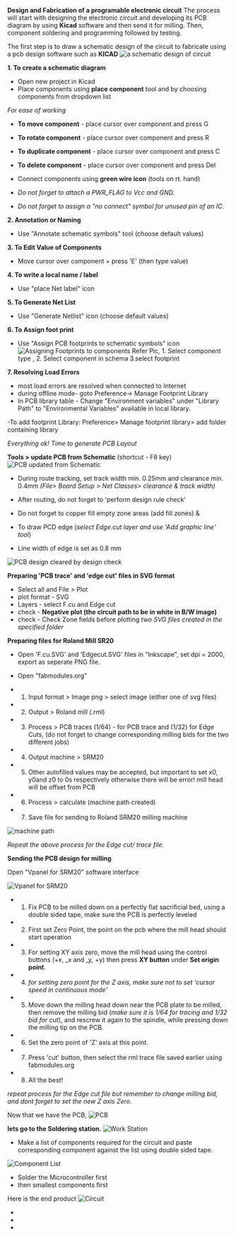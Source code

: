 **Design and Fabrication of a programable electronic circuit**
The process will start with designing the electronic circuit and developing its PCB diagram by using **Kicad** software and then send it for milling. Then, component soldering and programming followed by testing.

The first step is to draw a schematic design of the circuit to fabricate using a pcb design software such as **KICAD** 
 ![a schematic design of circuit](img/schema.jpg)

**1. To create a schematic diagram** 
- Open new project in Kicad
- Place components using **place component** tool and by choosing components from dropdown list

*For ease of working*

- **To move component** - place cursor over component and press G
- **To rotate component** - place cursor over component and press R
- **To duplicate component** - place cursor over component and press C
- **To delete component** - place cursor over component and press Del

- Connect components using **green wire icon** (tools on rt. hand)

- *Do not forget to attach a PWR_FLAG to Vcc and GND.*
- *Do not forget to assign a "no connect" symbol for unused pin of an IC.* 

**2. Annotation or Naming**
- Use "Annotate schematic symbols" tool (choose default values)

**3. To Edit Value of Components**
- Move cursor over component + press 'E'  (then type value)

**4. To write a local name / label**
- Use "place Net label" icon 

**5. To Generate Net List**
- Use "Generate Netlist" icon (choose default values)

**6. To Assign foot print**
- Use "Assign PCB footprints to schematic symbols" icon
![Assigning Footprints to components](img/footprint.jpg)
Refer Pic, 1. Select component type , 2. Select component in schema 3.select footprint 

**7. Resolving Load Errors** 
- most load errors are resolved when connected to Internet
- during offline mode- goto Preference-> Manage Footprint Library
- In PCB library table - Change "Environment variables" under "Library Path" to "Environmental Variables" available in local library.

-To add footprint Library:  Preference> Manage footprint library> add folder containing library


*Everything ok! Time to generate PCB Layout* 

**Tools > update PCB from Schematic** (shortcut - F8 key)
![PCB updated from Schematic](img/pcbr.jpg)
- During route tracking, set track width min. 0.25mm and clearance min. 0.4mm *(File> Board Setup > Net Classes> clearance & track width)*

- After routing, do not forget to 'perform design rule check'
- Do not forget to copper fill empty zone areas (add fill zones) &
- To draw PCD edge (*select Edge.cut layer and use 'Add graphic line' tool*) 
- Line width of edge is set as 0.8 mm

![PCB design cleared by design check](img/pcbok.jpg)

**Preparing 'PCB trace'  and  'edge cut' files in SVG format**

- Select all and File > Plot 
- plot format - SVG
- Layers - select F.cu and Edge cut
- check - **Negative plot (the circuit path to be in white in B/W image)**
- check - Check Zone fields before plotting
*two SVG files created in the specified folder*

**Preparing files for Roland Mill SR20** 

- Open 'F.cu.SVG' and 'Edgecut.SVG' files in "Inkscape", set dpi = 2000, export as seperate PNG file.

- Open "fabmodules.org" 
- 1. Input format > Image png > select image (either one of svg files) 
- 2. Output > Roland mill (.rml) 
- 3. Process > PCB traces (1/64) - for PCB trace and (1/32) for Edge Cuts, (do not forget to change corresponding milling bids for the two different jobs)
- 4. Output machine > SRM20 
- 5. Other autofilled values may be accepted, but important to set x0, y0and z0 to 0s respectively otherwise there will be  error! mill head will be offset from PCB
- 6. Process > calculate (machine path created)
- 7. Save file for sending to Roland SRM20 milling machine

![machine path](img/mpath.jpg)

*Repeat the above process for the Edge cut/ trace file.*

**Sending the PCB design for milling**

Open "Vpanel for SRM20" software interface

![Vpanel for SRM20](img/vpanel.jpg)

- 1. Fix PCB to be milled down on a perfectly flat sacrificial bed, using a double sided tape, make sure the PCB is perfectly leveled

- 2. First set Zero Point, the point on the pcb where the mill head should start operation
- 3. For setting XY axis  zero, move the mill head using the control buttons (+x, _x and _y, +y) then press **XY button** under **Set origin point**.

- 4. *for setting zero point for the Z axis, make sure not to set 'cursor speed in continuous mode'*
- 5. Move down the milling head down near the PCB plate to be milled, then remove the milling bid (*make sure it is 1/64 for tracing and 1/32 bid for cut*), and rescrew it again to the spindle, while pressing down the milling tip on the PCB. 
- 6. Set the zero point of 'Z' axis at this point.
- 7. Press 'cut' button, then select the rml trace file saved earlier using fabmodules.org
- 8. All the best!

*repeat process for the Edge cut file but remember to change milling bid, and dont forget to set the new Z axis Zero*.

Now that we have the PCB, 
![PCB](img/pcb.jpg) 

**lets go to the Soldering station.**
![Work Station](img/station.jpg)

- Make a list of components required for the circuit and paste corresponding component against the list using double sided tape.

![Component List](img/component.jpg)

- Solder the Microcontroller first
- then smallest components first

Here is the end product 
![Circuit](img/circuit.jpg)


- 
- 
- 




